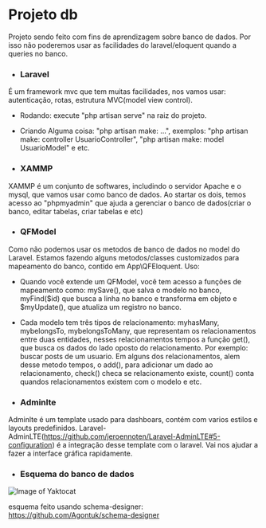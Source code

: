 # Projeto db

Projeto sendo feito com fins de aprendizagem sobre banco de dados. Por isso não poderemos usar as facilidades do laravel/eloquent quando a queries no banco. 

* ### Laravel
É um framework mvc que tem muitas facilidades, nos vamos usar: autenticação, rotas, estrutura MVC(model view control).  

* Rodando: execute "php artisan serve" na raiz do projeto.
* Criando Alguma coisa: "php artisan make: ...", exemplos: "php artisan make: controller UsuarioController", "php artisan make: model UsuarioModel" e etc.

* ### XAMMP
XAMMP é um conjunto de softwares, includindo o servidor Apache e o mysql, que vamos usar como banco de dados. Ao startar os dois, temos acesso ao "phpmyadmin" que ajuda a gerenciar o banco de dados(criar o banco, editar tabelas, criar tabelas e etc)

* ### QFModel
Como não podemos usar os metodos de banco de dados no model do Laravel. Estamos fazendo alguns metodos/classes customizados para mapeamento do banco, contido em App\QFEloquent. Uso:

* Quando você extende um QFModel, você tem acesso a funções de mapeamento como: mySave(), que salva o modelo no banco, myFind($id) que busca a linha no banco e transforma em objeto e $myUpdate(), que atualiza um registro no banco.
* Cada modelo tem três tipos de relacionamento: myhasMany, mybelongsTo, mybelongsToMany, que representam os relacionamentos entre duas entidades, nesses relacionamentos tempos a função get(), que busca os dados do lado oposto do relacionamento. Por exemplo: buscar posts de um usuario. Em alguns dos relacionamentos, alem desse metodo tempos, o add(), para adicionar um dado ao relacionamento, check() checa se relacionamento existe, count() conta quandos relacionamentos existem com o modelo e etc.
 

* ### Adminlte
Adminlte é um template usado para dashboars, contém com varios estilos e layouts predefinidos. Laravel-AdminLTE(https://github.com/jeroennoten/Laravel-AdminLTE#5-configuration) é a integração desse template com o laravel. Vai nos ajudar  a fazer a interface gráfica rapidamente.

* ### Esquema do banco de dados  
![Image of Yaktocat](https://i.imgur.com/8H5PAR3g.png)

esquema feito usando schema-designer: https://github.com/Agontuk/schema-designer
